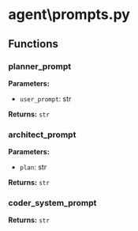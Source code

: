# agent\prompts.py

## Functions

### planner_prompt

**Parameters:**

- `user_prompt`: str

**Returns:** `str`

### architect_prompt

**Parameters:**

- `plan`: str

**Returns:** `str`

### coder_system_prompt

**Returns:** `str`
